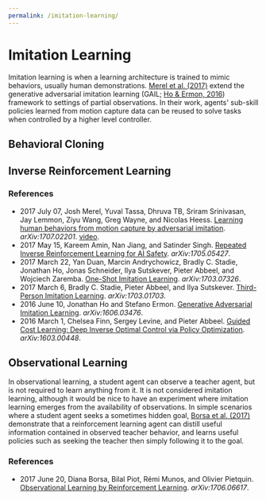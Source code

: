 ```yaml
---
permalink: /imitation-learning/
---
```

# Imitation Learning

Imitation learning is when a learning architecture is trained to mimic behaviors, usually human demonstrations. [Merel et al. (2017)](https://arxiv.org/abs/1707.02201) extend the generative adversarial imitation learning (GAIL; [Ho & Ermon, 2016](https://arxiv.org/abs/1606.03476)) framework to settings of partial observations. In their work, agents' sub-skill policies learned from motion capture data can be reused to solve tasks when controlled by a higher level controller.

## Behavioral Cloning

## Inverse Reinforcement Learning

### References

* 2017 July 07, Josh Merel, Yuval Tassa, Dhruva TB, Sriram Srinivasan, Jay Lemmon, Ziyu Wang, Greg Wayne, and Nicolas Heess. [Learning human behaviors from motion capture by adversarial imitation](https://arxiv.org/abs/1707.02201). *arXiv:1707.02201*. [video](https://www.youtube.com/watch?v=QwUJkSrbF68).
* 2017 May 15, Kareem Amin, Nan Jiang, and Satinder Singh. [Repeated Inverse Reinforcement Learning for AI Safety](https://arxiv.org/abs/1705.05427). *arXiv:1705.05427*.
* 2017 March 22, Yan Duan, Marcin Andrychowicz, Bradly C. Stadie, Jonathan Ho, Jonas Schneider, Ilya Sutskever, Pieter Abbeel, and Wojciech Zaremba. [One-Shot Imitation Learning](https://arxiv.org/abs/1703.07326). *arXiv:1703.07326*.
* 2017 March 6, Bradly C. Stadie, Pieter Abbeel, and Ilya Sutskever. [Third-Person Imitation Learning](https://arxiv.org/abs/1703.01703). *arXiv:1703.01703*.
* 2016 June 10, Jonathan Ho and Stefano Ermon. [Generative Adversarial Imitation Learning](https://arxiv.org/abs/1606.03476). *arXiv:1606.03476*.
* 2016 March 1, Chelsea Finn, Sergey Levine, and Pieter Abbeel. [Guided Cost Learning: Deep Inverse Optimal Control via Policy Optimization](https://arxiv.org/abs/1603.00448). *arXiv:1603.00448*.

## Observational Learning

In observational learning, a student agent can observe a teacher agent, but is not required to learn anything from it. It is not considered imitation learning, although it would be nice to have an experiment where imitation learning emerges from the availability of observations. In simple scenarios where a student agent seeks a sometimes hidden goal, [Borsa et al. (2017)](https://arxiv.org/abs/1706.06617) demonstrate that a reinforcement learning agent can distill useful information contained in observed teacher behavior, and learns useful policies such as seeking the teacher then simply following it to the goal.

### References

* 2017 June 20, Diana Borsa, Bilal Piot, Rémi Munos, and Olivier Pietquin. [Observational Learning by Reinforcement Learning](https://arxiv.org/abs/1706.06617). *arXiv:1706.06617*.
